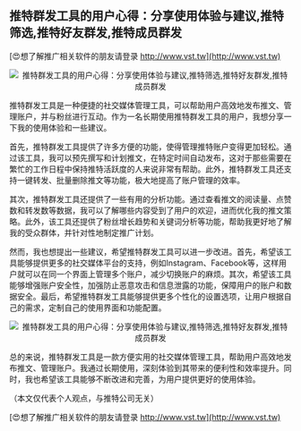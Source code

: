 ## **推特群发工具的用户心得：分享使用体验与建议,推特筛选,推特好友群发,推特成员群发**

[😍想了解推广相关软件的朋友请登录 http://www.vst.tw](http://www.vst.tw)

 <center><img src="https://vst.tw/MP4/tuiguang/png/3.png" alt="推特群发工具的用户心得：分享使用体验与建议,推特筛选,推特好友群发,推特成员群发"></center>

推特群发工具是一种便捷的社交媒体管理工具，可以帮助用户高效地发布推文、管理账户，并与粉丝进行互动。作为一名长期使用推特群发工具的用户，我想分享一下我的使用体验和一些建议。

首先，推特群发工具提供了许多方便的功能，使得管理推特账户变得更加轻松。通过该工具，我可以预先撰写和计划推文，在特定时间自动发布，这对于那些需要在繁忙的工作日程中保持推特活跃度的人来说非常有帮助。此外，推特群发工具还支持一键转发、批量删除推文等功能，极大地提高了账户管理的效率。

其次，推特群发工具还提供了一些有用的分析功能。通过查看推文的阅读量、点赞数和转发数等数据，我可以了解哪些内容受到了用户的欢迎，进而优化我的推文策略。此外，该工具还提供了粉丝增长趋势和关键词分析等功能，帮助我更好地了解我的受众群体，并针对性地制定推广计划。

然而，我也想提出一些建议，希望推特群发工具可以进一步改进。首先，希望该工具能够提供更多的社交媒体平台的支持，例如Instagram、Facebook等，这样用户就可以在同一个界面上管理多个账户，减少切换账户的麻烦。其次，希望该工具能够增强账户安全性，加强防止恶意攻击和信息泄露的功能，保障用户的账户和数据安全。最后，希望推特群发工具能够提供更多个性化的设置选项，让用户根据自己的需求，定制自己的使用界面和功能配置。

 <center><img src="https://vst.tw/MP4/tuiguang/png/6.png" alt="推特群发工具的用户心得：分享使用体验与建议,推特筛选,推特好友群发,推特成员群发"></center>

总的来说，推特群发工具是一款方便实用的社交媒体管理工具，帮助用户高效地发布推文、管理账户。我通过长期使用，深刻体验到其带来的便利性和效率提升。同时，我也希望该工具能够不断改进和完善，为用户提供更好的使用体验。

（本文仅代表个人观点，与推特公司无关）

[😍想了解推广相关软件的朋友请登录 http://www.vst.tw](http://www.vst.tw)



